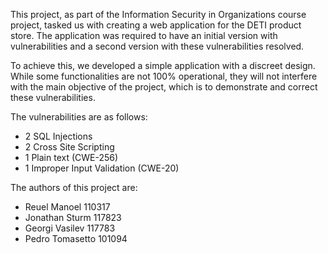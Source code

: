 This project, as part of the Information Security in Organizations course project, tasked us with creating a web application for the DETI product store. The application was required to have an initial version with vulnerabilities and a second version with these vulnerabilities resolved.

To achieve this, we developed a simple application with a discreet design. While some functionalities are not 100% operational, they will not interfere with the main objective of the project, which is to demonstrate and correct these vulnerabilities.

The vulnerabilities are as follows:
- 2 SQL Injections
- 2 Cross Site Scripting
- 1 Plain text (CWE-256)
- 1 Improper Input Validation (CWE-20)

The authors of this project are:
- Reuel Manoel 110317
- Jonathan Sturm 117823
- Georgi Vasilev 117783
- Pedro Tomasetto 101094
